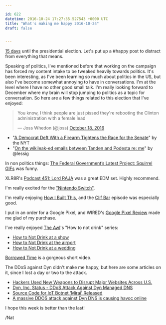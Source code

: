 ```yaml
---

id: 622
datetime: 2016-10-24 17:27:35.527543 +0000 UTC
title: "What's making me happy 2016-10-24"
draft: false


---
```


[15 days](http://natwelch.com/2016/countdown/) until the presidential election. Let's put up a #happy post to distract from everything that means.


Speaking of politics, I've mentioned before that working on the campaign has forced my content intake to be tweaked heavily towards politics. It's been interesting, as I've been learning so much about politics in the US, but also I've become somewhat annoying to have in conversations. I'm at the level where I have no other good small talk. I'm really looking forward to December where my brain will stop jumping to politics as a topic for conversation. So here are a few things related to this election that I've enjoyed:

<blockquote class="twitter-tweet" data-lang="en"><p lang="en" dir="ltr">You know, I think people are just pissed they&#39;re rebooting the Clinton administration with a female lead</p>&mdash; Joss Whedon (@joss) <a href="https://twitter.com/joss/status/788173193164886016">October 18, 2016</a></blockquote>
<script async src="//platform.twitter.com/widgets.js" charset="utf-8"></script>

 - "[A Democrat Deft With a Firearm Tightens the Race for the Senate](http://nyti.ms/2exiUvB)" by the NYT
 - "[On the wikileak-ed emails between Tanden and Podesta re: me](http://lessig.tumblr.com/post/151983995587/on-the-wikileak-ed-emails-between-tanden-and)" by @lessig

In non politics things: [The Federal Government’s Latest Project: Squirrel GIFs](http://www.nytimes.com/2016/10/19/arts/design/watch-gifs-bring-history-to-life-patriotic-squirrel-included.html) was funny.

XLR8R's [Podcast 451: Lord RAJA](http://pca.st/XnVl) was a great EDM set. Highly recommend.

I'm really excited for the ["Nintendo Switch"](https://writing.natwelch.com/post/621).

I'm really enjoying [How I Built This](http://www.npr.org/podcasts/510313/how-i-built-this), and the [Clif Bar](http://pca.st/XSRW) episode was especially good.

I put in an order for a Google Pixel, and WIRED's [Google Pixel Review](https://www.wired.com/2016/10/review-google-pixel/?mbid=social_fb) made me glad of my purchase.

I've really enjoyed [The Awl](https://theawl.com/)'s "How to not drink" series: 

 - [How to Not Drink at a show](https://theawl.com/how-to-not-drink-at-a-show-cfb491d66f41#.v9lnuzg3h)
 - [How to Not Drink at the airport](https://theawl.com/how-to-not-drink-at-the-airport-ab62a15658c7#.3dcpdbsw9)
 - [How to Not Drink at a wedding](https://theawl.com/how-to-not-drink-at-a-wedding-f28afae1c7da)

[Borrowed Time](https://vimeo.com/187257744) is a gorgeous short video.



The DDoS against Dyn didn't make me happy, but here are some articles on it, since I lost a day or two to the attack.

 - [Hackers Used New Weapons to Disrupt Major Websites Across U.S.](http://nyti.ms/2ep3v2m)
 - [Dyn, Inc. Status - DDoS Attack Against Dyn Managed DNS](https://www.dynstatus.com/incidents/nlr4yrr162t8)
 - [Source Code for IoT Botnet ‘Mirai’ Released](https://krebsonsecurity.com/2016/10/source-code-for-iot-botnet-mirai-released/)
 - [A massive DDOS attack against Dyn DNS is causing havoc online](http://thenextweb.com/insider/2016/10/21/massive-ddos-attack-dyn-dns-causing-havoc-online/)

I hope this week is better than the last!

/Nat
